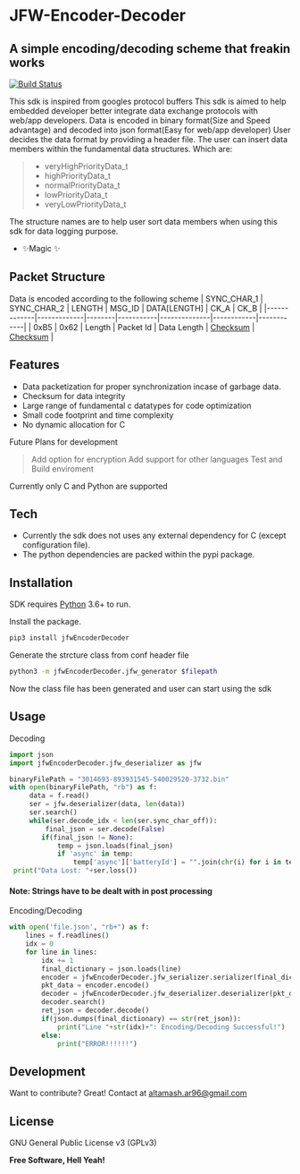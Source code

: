 # JFW-Encoder-Decoder
## A simple encoding/decoding scheme that freakin works

[![Build Status](https://travis-ci.org/heezes/jfw-encoding-decoding.svg?branch=main)](https://travis-ci.org/heezes)

This sdk is inspired from googles protocol buffers
This sdk is aimed to help embedded developer better integrate data exchange protocols with web/app developers. Data is encoded in binary format(Size and Speed advantage) and decoded into json format(Easy for web/app developer)
User decides the data format by providing a header file. The user can insert data members within the fundamental data structures. Which are:
>- veryHighPriorityData_t
>- highPriorityData_t
>- normalPriorityData_t
>- lowPriorityData_t
>- veryLowPriorityData_t

The structure names are to help user sort data members when using this sdk for data logging purpose.

- ✨Magic ✨

## Packet Structure

Data is encoded according to the following scheme
| SYNC_CHAR_1 | SYNC_CHAR_2 | LENGTH | MSG_ID    | DATA[LENGTH] | CK_A       | CK_B       |
|-------------|-------------|--------|-----------|--------------|------------|------------|
| 0xB5        | 0x62        | Length | Packet Id | Data Length  | [Checksum] | [Checksum] |

## Features

- Data packetization for proper synchronization incase of garbage data.
- Checksum for data integrity
- Large range of fundamental c datatypes for code optimization
- Small code footprint and time complexity
- No dynamic allocation for C

Future Plans for development
> Add option for encryption
> Add support for other languages
> Test and Build enviroment

Currently only C and Python are supported

## Tech

- Currently the sdk does not uses any external dependency for C (except configuration file).
- The python dependencies are packed within the pypi package.

## Installation

SDK requires [Python] 3.6+ to run.

Install the package.

```sh
pip3 install jfwEncoderDecoder
```

Generate the strcture class from conf header file
```sh
python3 -m jfwEncoderDecoder.jfw_generator $filepath
```
Now the class file has been generated and user can start using the sdk

## Usage

Decoding
```python
import json
import jfwEncoderDecoder.jfw_deserializer as jfw

binaryFilePath = "3014693-893931545-540029520-3732.bin"
with open(binaryFilePath, "rb") as f:
     data = f.read()
     ser = jfw.deserializer(data, len(data))
     ser.search()
     while(ser.decode_idx < len(ser.sync_char_off)):
         final_json = ser.decode(False)
        if(final_json != None):
            temp = json.loads(final_json)
            if 'async' in temp:
                temp['async']['batteryId'] = "".join(chr(i) for i in temp['async']['batteryId'])
 print("Data Lost: "+ser.loss())
```
#### Note: Strings have to be dealt with in post processing

Encoding/Decoding
```python
with open('file.json', "rb+") as f:
    lines = f.readlines()
    idx = 0
    for line in lines:
        idx += 1
        final_dictionary = json.loads(line)
        encoder = jfwEncoderDecoder.jfw_serializer.serializer(final_dictionary, len(final_dictionary))
        pkt_data = encoder.encode()
        decoder = jfwEncoderDecoder.jfw_deserializer.deserializer(pkt_data, len(pkt_data))
        decoder.search()
        ret_json = decoder.decode()
        if(json.dumps(final_dictionary) == str(ret_json)):
            print("Line "+str(idx)+": Encoding/Decoding Successful!")
        else:
            print("ERROR!!!!!!")
```

## Development

Want to contribute? Great!
Contact at altamash.ar96@gmail.com

## License

GNU General Public License v3 (GPLv3)

**Free Software, Hell Yeah!**

[//]: # (These are reference links used in the body of this note and get stripped out when the markdown processor does its job. There is no need to format nicely because it shouldn't be seen. Thanks SO - http://stackoverflow.com/questions/4823468/store-comments-in-markdown-syntax)
   [Checksum]: <https://en.wikipedia.org/wiki/Fletcher%27s_checksum#Example_calculation_of_the_Fletcher-16_checksum>
   [Python]: <https://www.python.org>